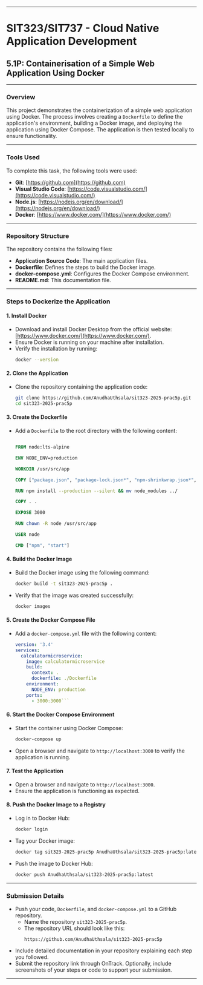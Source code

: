 
---

# **SIT323/SIT737 - Cloud Native Application Development**
## **5.1P: Containerisation of a Simple Web Application Using Docker**

---

### **Overview**
This project demonstrates the containerization of a simple web application using Docker. The process involves creating a `Dockerfile` to define the application's environment, building a Docker image, and deploying the application using Docker Compose. The application is then tested locally to ensure functionality.

---

### **Tools Used**
To complete this task, the following tools were used:
- **Git**: [https://github.com](https://github.com)
- **Visual Studio Code**: [https://code.visualstudio.com/](https://code.visualstudio.com/)
- **Node.js**: [https://nodejs.org/en/download/](https://nodejs.org/en/download/)
- **Docker**: [https://www.docker.com/](https://www.docker.com/)

---

### **Repository Structure**
The repository contains the following files:
- **Application Source Code**: The main application files.
- **Dockerfile**: Defines the steps to build the Docker image.
- **docker-compose.yml**: Configures the Docker Compose environment.
- **README.md**: This documentation file.

---

### **Steps to Dockerize the Application**

#### **1. Install Docker**
- Download and install Docker Desktop from the official website: [https://www.docker.com/](https://www.docker.com/).
- Ensure Docker is running on your machine after installation.
- Verify the installation by running:
  ```bash
  docker --version
  ```

#### **2. Clone the Application**
- Clone the repository containing the application code:
  ```bash
  git clone https://github.com/AnudhaUthsala/sit323-2025-prac5p.git
  cd sit323-2025-prac5p
  ```

#### **3. Create the Dockerfile**
- Add a `Dockerfile` to the root directory with the following content:
  ```dockerfile
  
  FROM node:lts-alpine
  
  ENV NODE_ENV=production
  
  WORKDIR /usr/src/app
  
  COPY ["package.json", "package-lock.json*", "npm-shrinkwrap.json*", "./"]
  
  RUN npm install --production --silent && mv node_modules ../
  
  COPY . .
  
  EXPOSE 3000
  
  RUN chown -R node /usr/src/app
  
  USER node
  
  CMD ["npm", "start"]
  

  ```

#### **4. Build the Docker Image**
- Build the Docker image using the following command:
  ```bash
  docker build -t sit323-2025-prac5p .
  ```
- Verify that the image was created successfully:
  ```bash
  docker images
  ```

#### **5. Create the Docker Compose File**
- Add a `docker-compose.yml` file with the following content:
  ```yaml
  version: '3.4'
  services:
    calculatormicroservice:
      image: calculatormicroservice
      build:
        context: .
        dockerfile: ./Dockerfile
      environment:
        NODE_ENV: production
      ports:
        - 3000:3000```

#### **6. Start the Docker Compose Environment**
- Start the container using Docker Compose:
  ```bash
  docker-compose up
  ```
- Open a browser and navigate to `http://localhost:3000` to verify the application is running.

#### **7. Test the Application**
- Open a browser and navigate to `http://localhost:3000`.
- Ensure the application is functioning as expected.

#### **8. Push the Docker Image to a Registry**
- Log in to Docker Hub:
  ```bash
  docker login
  ```
- Tag your Docker image:
  ```bash
  docker tag sit323-2025-prac5p AnudhaUthsala/sit323-2025-prac5p:latest
  ```
- Push the image to Docker Hub:
  ```bash
  docker push AnudhaUthsala/sit323-2025-prac5p:latest
  ```

---

### **Submission Details**
- Push your code, `Dockerfile`, and `docker-compose.yml` to a GitHub repository.
  - Name the repository `sit323-2025-prac5p`.
  - The repository URL should look like this:
    ```
    https://github.com/AnudhaUthsala/sit323-2025-prac5p
    ```
- Include detailed documentation in your repository explaining each step you followed.
- Submit the repository link through OnTrack. Optionally, include screenshots of your steps or code to support your submission.

---

